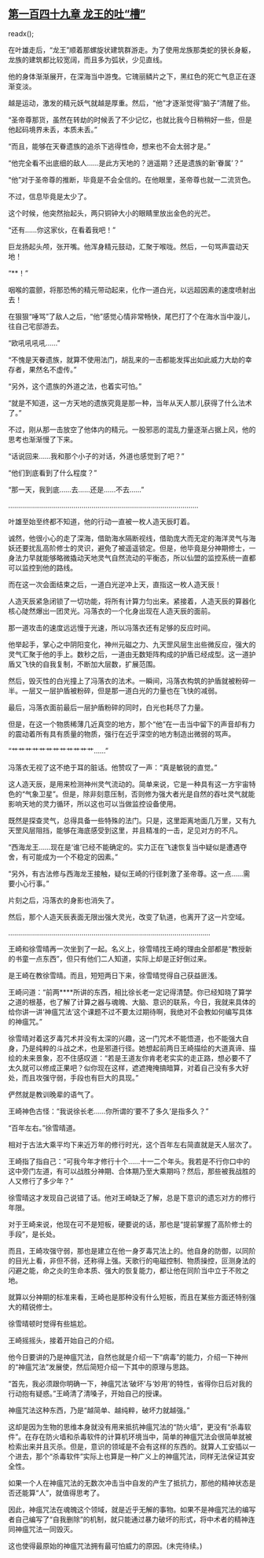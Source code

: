 ## [第一百四十九章 龙王的吐“槽”](https://www.xxbiquge.com/11_11207/9097017.html)
readx();

  在叶雄走后，“龙王”顺着那螺旋状建筑群游走。为了使用龙族那类蛇的狭长身躯，龙族的建筑都比较宽阔，而且多为弧状，少见直线。

  他的身体渐渐展开，在深海当中游曳。它瑰丽鳞片之下，黑红色的死亡气息正在逐渐变淡。

  越是运动，激发的精元妖气就越是厚重。然后，“他”才逐渐觉得“脑子”清醒了些。

  “圣帝尊那货，虽然在转劫的时候丢了不少记忆，也就比我今日稍稍好一些，但是他起码境界未丢，本质未丢。”

  “而且，能够在天眷遗族的追杀下逃得性命，想来也不会太弱才是。”

  “他完全看不出底细的敌人……是此方天地的？逍遥期？还是遗族的新‘眷属’？”

  “他”对于圣帝尊的推断，毕竟是不会全信的。在他眼里，圣帝尊也就一二流货色。

  不过，信息毕竟是太少了。

  这个时候，他突然抬起头，两只铜钟大小的眼睛里放出金色的光芒。

  “还有……你这家伙，在看着我吧！”

  巨龙扬起头颅，张开嘴。他浑身精元鼓动，汇聚于喉咙。然后，一句骂声震动天地！

  “**！”

  咽喉的震颤，将那恐怖的精元带动起来，化作一道白光，以远超因素的速度喷射出去！

  在狠狠“唾骂”了敌人之后，“他”感觉心情非常畅快，尾巴打了个在海水当中漩儿，往自己宅邸游去。

  “欧吼吼吼吼……”

  “不愧是天眷遗族，就算不使用法门，胡乱来的一击都能发挥出如此威力大劫的幸存者，果然名不虚传。”

  “另外，这个遗族的外道之法，也着实可怕。”

  “就是不知道，这一方天地的遗族究竟是那一种，当年从天人那儿获得了什么法术了。”

  不过，刚从那一击放空了他体内的精元。一股邪恶的混乱力量逐渐占据上风，他的思考也渐渐慢了下来。

  “话说回来……我和那个小子的对话，外道也感觉到了吧？”

  “他们到底看到了什么程度？”

  “那一天，我到底……去……还是……不去……”

  ……………………………………………………………………………………

  叶雄至始至终都不知道，他的行动一直被一枚人造天辰盯着。

  诚然，他很小心的走了深海，借助海水隔断视线，借助庞大而无定的海洋灵气与海妖还要扰乱高阶修士的灵识，避免了被遥遥锁定。但是，他毕竟是分神期修士，一身法力早就能够略微撬动天地灵气自然流动的平衡态，所以仙盟的监控系统一直都可以监控到他的路线。

  而在这一次会面结束之后，一道白光逆冲上天，直指这一枚人造天辰！

  人造天辰紧急闭锁了一切功能，将所有计算力匀出来。紧接着，人造天辰的算器化核心陡然爆出一团灵光。冯落衣的一个化身出现在人造天辰的面前。

  那一道攻击的速度远远慢于光速，所以冯落衣还有足够的反应时间。

  他举起手，掌心之中阴阳变化，神州元磁之力、九天罡风层生出些微反应，强大的灵气汇聚于他的手上。数秒之后，一道由无数矩阵构成的护盾已经成型。这一道护盾又飞快的自我复制，不断加大层数，扩展范围。

  然后，毁灭性的白光撞上了冯落衣的法术。一瞬间，冯落衣构筑的护盾就被粉碎一半。一层又一层护盾被粉碎，但是那一道白光的力量也在飞快的减弱。

  最后，冯落衣面前最后一层护盾粉碎的同时，白光也耗尽了力量。

  但是，在这一个物质稀薄几近真空的地方，那个“他”在一击当中留下的声音却有力的震动着所有具有质量的物质，强行在近乎深空的地方制造出微弱的骂声。

  “艹艹艹艹艹艹艹艹艹艹艹艹……”

  冯落衣无视了这不绝于耳的脏话。他赞叹了一声：“真是敏锐的直觉。”

  这人造天辰，是用来检测神州灵气流动的。简单来说，它是一种具有这一方宇宙特色的“气象卫星”。但是，除非刻意压制，否则修为强大者光是自然的吞吐灵气就能影响天地的灵力循环，所以这也可以当做监控设备使用。

  既然是探查灵气，总得具备一些特殊的法门。只是，这里距离地面几万里，又有九天罡风层阻挡，能够在海底感受到这里，并且精准的一击，足见对方的不凡。

  “西海龙王……现在是‘谁’已经不能确定的。实力正在飞速恢复当中疑似是遭遇夺舍，有可能成为一个不稳定的因素。”

  “另外，有古法修与西海龙王接触，疑似王崎的行径刺激了圣帝尊。这一点……需要小心行事。”

  片刻之后，冯落衣的身影也消失了。

  然后，那个人造天辰表面无限出强大灵光，改变了轨道，也离开了这一片空域。

  …………………………………………………………………………………………

  王崎和徐雪晴再一次坐到了一起。名义上，徐雪晴找王崎的理由全部都是“教授新的书童一点东西”，但只有他们二人知道，实际上却是正好倒过来。

  是王崎在教徐雪晴。而且，短短两日下来，徐雪晴觉得自己获益匪浅。

  王崎问道：“前两****所讲的东西，相比徐长老一定记得清楚。你已经知晓了算学之道的根基，也了解了计算之器与魂魄、大脑、意识的联系，今日，我就来具体的给你讲一讲‘神瘟咒法’这个课题不过不要太过期待啊，我绝对不会教如何编写具体的神瘟咒。”

  徐雪晴对着这歹毒咒术并没有太深的兴趣，这一门咒术不能悟道，也不能强大自身，乃是纯粹的斗战之术，也是邪道行径。她想起前两日王崎描绘的大道真谛、描绘的未来景象，忍不住感叹道：“若是王道友你肯老老实实的走正路，想必要不了太久就可以修成正果吧？似你现在这样，遮遮掩掩搞暗算，对着自己没有多大好处，而且攻强守弱，手段也有巨大的具现。”

  俨然就是教训晚辈的语气了。

  王崎神色古怪：“我说徐长老……你所谓的‘要不了多久’是指多久？”

  “百年左右。”徐雪晴道。

  相对于古法大乘平均下来近万年的修行时光，这个百年左右简直就是天人层次了。

  王崎指了指自己：“可我今年才修行十个……十一二个年头。我若是不行你口中的这中旁门左道，有可以战胜分神期、合体期乃至大乘期吗？然后，那些被我战胜的人又修行了多少年？”

  徐雪晴这才发现自己说错了话。他对王崎缺乏了解，总是下意识的遗忘对方的修行年限。

  对于王崎来说，他现在可不是短板，硬要说的话，那也是“提前掌握了高阶修士的手段”，是长处。

  而且，王崎攻强守弱，那也是建立在他一身歹毒咒法上的。他自身的防御，以同阶的目光上看，非但不弱，还称得上强。天歌行的电磁控制、物质操控，叵测身法的闪避之能，命之炎的生命本质、强大的恢复能力，都让他在同阶当中立于不败之地。

  就算以分神期的标准来看，王崎也是那种没有什么短板，而且在某些方面还特别强大的精锐修士。

  徐雪晴顿时觉得有些尴尬。

  王崎摇摇头，接着开始自己的介绍。

  他今日要讲的乃是神瘟咒法，自然也就是介绍一下“病毒”的能力，介绍一下神州的“神瘟咒法”发展使，然后简短介绍一下其中的原理与思路。

  “首先，我必须跟你明确一下，神瘟咒法‘破坏’与‘妙用’的特性，省得你日后对我的行动抱有疑惑。”王崎清了清嗓子，开始自己的授课。

  神瘟咒法这种东西，乃是“越简单、越纯粹，破坏力就越强。”

  这却是因为生物的思维本身就没有用来抵抗神瘟咒法的“防火墙”，更没有“杀毒软件”。在存在防火墙和杀毒软件的计算机环境当中，简单的神瘟咒法会很简单就被检索出来并且灭杀。但是，意识的领域是不会有这样的东西的。就算人工安插以一个进去，那个“杀毒软件”实际上也算是一种广义上的神瘟咒法，同样无法保证其安全性。

  如果一个人在神瘟咒法的无数次冲击当中自发的产生了抵抗力，那他的精神状态是否还能算“人”，就值得思考了。

  因此，神瘟咒法在魂魄这个领域，就是近乎无解的事物。如果不是神瘟咒法的编写者自己编写了“自我删除”的机制，就只能通过暴力破坏的形式，将中术者的精神连同神瘟咒法一同毁灭。

  这也使得最原始的神瘟咒法拥有最可怕威力的原因。(未完待续。)
